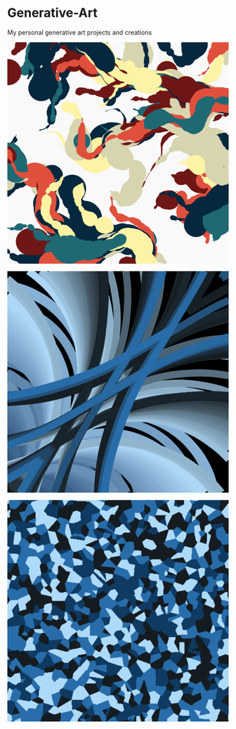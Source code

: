 # Generative-Art
My personal generative art projects and creations

![](pic.png)


![](pic2.png)

![](pic3.png)
